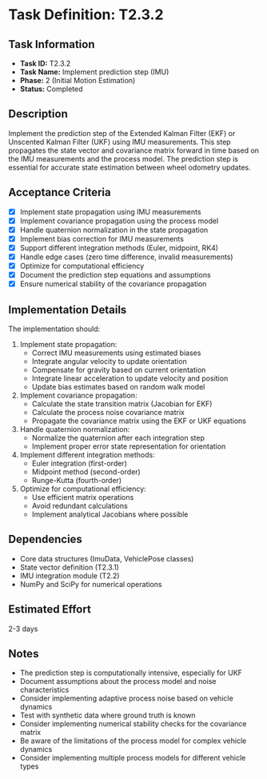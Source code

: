 # Task Definition: T2.3.2

## Task Information
- **Task ID:** T2.3.2
- **Task Name:** Implement prediction step (IMU)
- **Phase:** 2 (Initial Motion Estimation)
- **Status:** Completed

## Description
Implement the prediction step of the Extended Kalman Filter (EKF) or Unscented Kalman Filter (UKF) using IMU measurements. This step propagates the state vector and covariance matrix forward in time based on the IMU measurements and the process model. The prediction step is essential for accurate state estimation between wheel odometry updates.

## Acceptance Criteria
- [x] Implement state propagation using IMU measurements
- [x] Implement covariance propagation using the process model
- [x] Handle quaternion normalization in the state propagation
- [x] Implement bias correction for IMU measurements
- [x] Support different integration methods (Euler, midpoint, RK4)
- [x] Handle edge cases (zero time difference, invalid measurements)
- [x] Optimize for computational efficiency
- [x] Document the prediction step equations and assumptions
- [x] Ensure numerical stability of the covariance propagation

## Implementation Details
The implementation should:
1. Implement state propagation:
   - Correct IMU measurements using estimated biases
   - Integrate angular velocity to update orientation
   - Compensate for gravity based on current orientation
   - Integrate linear acceleration to update velocity and position
   - Update bias estimates based on random walk model
2. Implement covariance propagation:
   - Calculate the state transition matrix (Jacobian for EKF)
   - Calculate the process noise covariance matrix
   - Propagate the covariance matrix using the EKF or UKF equations
3. Handle quaternion normalization:
   - Normalize the quaternion after each integration step
   - Implement proper error state representation for orientation
4. Implement different integration methods:
   - Euler integration (first-order)
   - Midpoint method (second-order)
   - Runge-Kutta (fourth-order)
5. Optimize for computational efficiency:
   - Use efficient matrix operations
   - Avoid redundant calculations
   - Implement analytical Jacobians where possible

## Dependencies
- Core data structures (ImuData, VehiclePose classes)
- State vector definition (T2.3.1)
- IMU integration module (T2.2)
- NumPy and SciPy for numerical operations

## Estimated Effort
2-3 days

## Notes
- The prediction step is computationally intensive, especially for UKF
- Document assumptions about the process model and noise characteristics
- Consider implementing adaptive process noise based on vehicle dynamics
- Test with synthetic data where ground truth is known
- Consider implementing numerical stability checks for the covariance matrix
- Be aware of the limitations of the process model for complex vehicle dynamics
- Consider implementing multiple process models for different vehicle types
